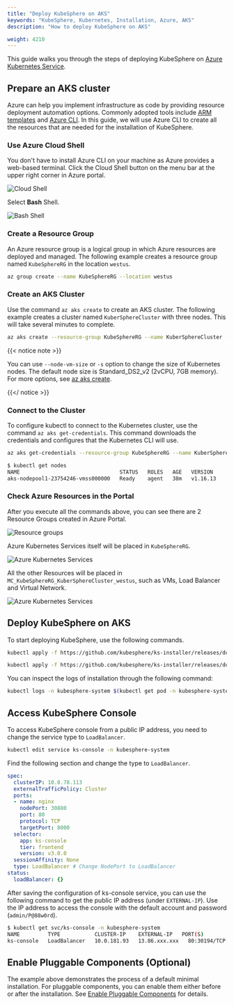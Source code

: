 ```yaml
---
title: "Deploy KubeSphere on AKS"
keywords: "KubeSphere, Kubernetes, Installation, Azure, AKS"
description: "How to deploy KubeSphere on AKS"

weight: 4210
---
```


This guide walks you through the steps of deploying KubeSphere on [Azure Kubernetes Service](https://docs.microsoft.com/en-us/azure/aks/).

## Prepare an AKS cluster

Azure can help you implement infrastructure as code by providing resource deployment automation options. Commonly adopted tools include [ARM templates](https://docs.microsoft.com/en-us/azure/azure-resource-manager/templates/overview) and [Azure CLI](https://docs.microsoft.com/en-us/cli/azure/what-is-azure-cli?view=azure-cli-latest). In this guide, we will use Azure CLI to create all the resources that are needed for the installation of KubeSphere.

### Use Azure Cloud Shell

You don't have to install Azure CLI on your machine as Azure provides a web-based terminal. Click the Cloud Shell button on the menu bar at the upper right corner in Azure portal.

![Cloud Shell](/images/docs/aks/aks-launch-icon.png)

Select **Bash** Shell.

![Bash Shell](/images/docs/aks/aks-choices-bash.png)

### Create a Resource Group

An Azure resource group is a logical group in which Azure resources are deployed and managed. The following example creates a resource group named `KubeSphereRG` in the location `westus`.

```bash
az group create --name KubeSphereRG --location westus
```

### Create an AKS Cluster

Use the command `az aks create` to create an AKS cluster. The following example creates a cluster named `KuberSphereCluster` with three nodes. This will take several minutes to complete.

```bash
az aks create --resource-group KubeSphereRG --name KuberSphereCluster --node-count 3 --enable-addons monitoring --generate-ssh-keys
```

{{< notice note >}}

You can use `--node-vm-size` or `-s` option to change the size of Kubernetes nodes. The default node size is Standard_DS2_v2 (2vCPU, 7GB memory). For more options, see [az aks create](https://docs.microsoft.com/en-us/cli/azure/aks?view=azure-cli-latest#az-aks-create).

{{</ notice >}}

### Connect to the Cluster

To configure kubectl to connect to the Kubernetes cluster, use the command `az aks get-credentials`. This command downloads the credentials and configures that the Kubernetes CLI will use.

```bash
az aks get-credentials --resource-group KubeSphereRG --name KuberSphereCluster
```

```bash
$ kubectl get nodes
NAME                                STATUS   ROLES   AGE   VERSION
aks-nodepool1-23754246-vmss000000   Ready    agent   38m   v1.16.13
```

### Check Azure Resources in the Portal

After you execute all the commands above, you can see there are 2 Resource Groups created in Azure Portal.

![Resource groups](/images/docs/aks/aks-create-command.png)

Azure Kubernetes Services itself will be placed in `KubeSphereRG`.

![Azure Kubernetes Services](/images/docs/aks/aks-dashboard.png)

All the other Resources will be placed in `MC_KubeSphereRG_KuberSphereCluster_westus`, such as VMs, Load Balancer and Virtual Network.

![Azure Kubernetes Services](/images/docs/aks/aks-all-resources.png)

## Deploy KubeSphere on AKS

To start deploying KubeSphere, use the following commands.

```bash
kubectl apply -f https://github.com/kubesphere/ks-installer/releases/download/v3.0.0/kubesphere-installer.yaml

kubectl apply -f https://github.com/kubesphere/ks-installer/releases/download/v3.0.0/cluster-configuration.yaml
```

You can inspect the logs of installation through the following command:

```bash
kubectl logs -n kubesphere-system $(kubectl get pod -n kubesphere-system -l app=ks-install -o jsonpath='{.items[0].metadata.name}') -f
```

## Access KubeSphere Console

To access KubeSphere console from a public IP address, you need to change the service type to `LoadBalancer`.

```bash
kubectl edit service ks-console -n kubesphere-system
```

Find the following section and change the type to `LoadBalancer`.

```yaml
spec:
  clusterIP: 10.0.78.113
  externalTrafficPolicy: Cluster
  ports:
  - name: nginx
    nodePort: 30880
    port: 80
    protocol: TCP
    targetPort: 8000
  selector:
    app: ks-console
    tier: frontend
    version: v3.0.0
  sessionAffinity: None
  type: LoadBalancer # Change NodePort to LoadBalancer
status:
  loadBalancer: {}
```

After saving the configuration of ks-console service, you can use the following command to get the public IP address (under `EXTERNAL-IP`). Use the IP address to access the console with the default account and password (`admin/P@88w0rd`).

```bash
$ kubectl get svc/ks-console -n kubesphere-system
NAME         TYPE           CLUSTER-IP    EXTERNAL-IP   PORT(S)        AGE
ks-console   LoadBalancer   10.0.181.93   13.86.xxx.xxx   80:30194/TCP   13m       6379/TCP       10m
```

## Enable Pluggable Components (Optional)

The example above demonstrates the process of a default minimal installation. For pluggable components, you can enable them either before or after the installation. See [Enable Pluggable Components](../../../pluggable-components/) for details.
